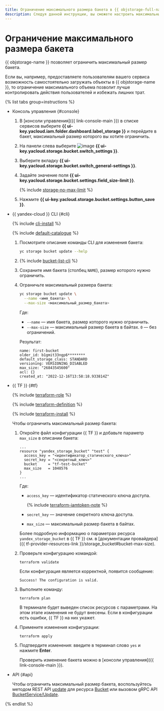 ```yaml
---
title: Ограничение максимального размера бакета в {{ objstorage-full-name }}
description: Следуя данной инструкции, вы сможете настроить максимальный размер бакета в {{ objstorage-name }}.
---
```


# Ограничение максимального размера бакета

{{ objstorage-name }} позволяет ограничить максимальный размер бакета.

Если вы, например, предоставляете пользователям вашего сервиса возможность самостоятельно загружать объекты в {{ objstorage-name }}, то ограничение максимального объема позволит лучше контролировать действия пользователей и избежать лишних трат.

{% list tabs group=instructions %}

- Консоль управления {#console}

  1. В [консоли управления]({{ link-console-main }}) в списке сервисов выберите **{{ ui-key.yacloud.iam.folder.dashboard.label_storage }}** и перейдите в бакет, максимальный размер которого вы хотите ограничить.
  1. На панели слева выберите ![image](../../../_assets/console-icons/wrench.svg) **{{ ui-key.yacloud.storage.bucket.switch_settings }}**.
  1. Выберите вкладку **{{ ui-key.yacloud.storage.bucket.switch_general-settings }}**.
  1. Задайте значение поля **{{ ui-key.yacloud.storage.bucket.settings.field_size-limit }}**.

      {% include [storage-no-max-limit](../../_includes_service/storage-no-max-limit.md) %}
      
  1. Нажмите **{{ ui-key.yacloud.storage.bucket.settings.button_save }}**.

- {{ yandex-cloud }} CLI {#cli}

  {% include [cli-install](../../../_includes/cli-install.md) %}

  {% include [default-catalogue](../../../_includes/default-catalogue.md) %}

  1. Посмотрите описание команды CLI для изменения бакета:

      ```bash
      yc storage bucket update --help
      ```

  1. {% include [bucket-list-cli](../../../_includes/storage/bucket-list-cli.md) %}
  1. Сохраните имя бакета (столбец `NAME`), размер которого нужно ограничить.
  1. Ограничьте максимальный размера бакета:

      ```bash
      yc storage bucket update \
        --name <имя_бакета> \
        --max-size <максимальный_размер_бакета>
      ```

      Где:
      * `--name` — имя бакета, размер которого нужно ограничить.
      * `--max-size` — максимальный размер бакета в байтах. `0` — без ограничений.

      Результат:

      ```text
      name: first-bucket
      older_id: b1gmit33ngp6********
      default_storage_class: STANDARD
      versioning: VERSIONING_DISABLED
      max_size: "26843545600"
      acl: {}
      created_at: "2022-12-16T13:58:18.933814Z"
      ```

- {{ TF }} {#tf}

  {% include [terraform-role](../../../_includes/storage/terraform-role.md) %}

  {% include [terraform-definition](../../../_tutorials/_tutorials_includes/terraform-definition.md) %}

  
  {% include [terraform-install](../../../_includes/terraform-install.md) %}


  Чтобы ограничить максимальный размер бакета:

  1. Откройте файл конфигурации {{ TF }} и добавьте параметр `max_size` в описании бакета:

     ```hcl
     ...
     resource "yandex_storage_bucket" "test" {
       access_key = "<идентификатор_статического_ключа>"
       secret_key = "<секретный_ключ>"
       bucket     = "tf-test-bucket"
	   max_size   = 1048576
     }
     ...
     ```

     Где:
     * `access_key` — идентификатор статического ключа доступа.

        {% include [terraform-iamtoken-note](../../../_includes/storage/terraform-iamtoken-note.md) %}

     * `secret_key` — значение секретного ключа доступа.
     * `max_size` — максимальный размер бакета в байтах.

     Более подробную информацию о параметрах ресурса `yandex_storage_bucket` в {{ TF }} см. в [документации провайдера]({{ tf-provider-resources-link }}/storage_bucket#bucket-max-size).

  1. Проверьте конфигурацию командой:

     ```
     terraform validate
     ```

     Если конфигурация является корректной, появится сообщение:

     ```
     Success! The configuration is valid.
     ```

  1. Выполните команду:

     ```
     terraform plan
     ```

     В терминале будет выведен список ресурсов с параметрами. На этом этапе изменения не будут внесены. Если в конфигурации есть ошибки, {{ TF }} на них укажет.

  1. Примените изменения конфигурации:

     ```
     terraform apply
     ```

  1. Подтвердите изменения: введите в терминал слово `yes` и нажмите **Enter**.

     Проверить изменение бакета можно в [консоли управления]({{ link-console-main }}).

- API {#api}

  Чтобы ограничить максимальный размер бакета, воспользуйтесь методом REST API [update](../../api-ref/Bucket/update.md) для ресурса [Bucket](../../api-ref/Bucket/index.md) или вызовом gRPC API [BucketService/Update](../../api-ref/grpc/Bucket/update.md).

{% endlist %}
